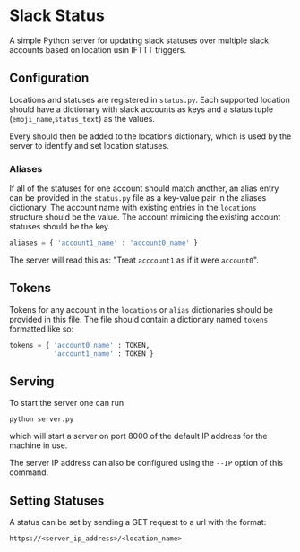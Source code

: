 
Slack Status
============

A simple Python server for updating slack statuses over
multiple slack accounts based on location usin IFTTT triggers.

Configuration
-------------

Locations and statuses are registered in `status.py`. Each supported
location should have a dictionary with slack accounts as keys and a 
status tuple (`emoji_name`,`status_text`) as the values. 

Every should then be added to the locations dictionary, which is used
by the server to identify and set location statuses.

### Aliases

If all of the statuses for one account should match another, an alias
entry can be provided in the `status.py` file as a key-value pair in
the aliases dictionary. The account name with existing entries in the
`locations` structure should be the value. The account mimicing the
existing account statuses should be the key.

```python
aliases = { 'account1_name' : 'account0_name' }
```

The server will read this as: "Treat `acccount1` as if it were `account0`".

Tokens
------

Tokens for any account in the `locations` or `alias` dictionaries
should be provided in this file. The file should contain a dictionary
named `tokens` formatted like so: 

```python
tokens = { 'account0_name' : TOKEN,
           'account1_name' : TOKEN }
```

Serving
-------

To start the server one can run

```shell
python server.py
```

which will start a server on port 8000 of the default IP address for
the machine in use.

The server IP address can also be configured using the `--IP` option
of this command.

Setting Statuses
----------------

A status can be set by sending a GET request to a url with the format: 

```
https://<server_ip_address>/<location_name>
```
